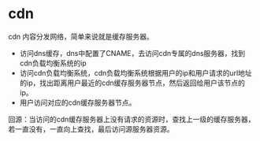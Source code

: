 # cdn

cdn 内容分发网络，简单来说就是缓存服务器。

* 访问dns缓存，dns中配置了CNAME，去访问cdn专属的dns服务器，找到cdn负载均衡系统的ip
* 访问cdn负载均衡系统，cdn负载均衡系统根据用户的ip和用户请求的url地址的ip，找出距离用户最近的cdn缓存服务器节点，然后返回给用户该节点的ip。
* 用户访问对应的cdn缓存服务器节点。


回源：当访问的cdn缓存服务器上没有请求的资源时，查找上一级的缓存服务器，若一直没有，一直向上查找，最后访问源服务器资源。